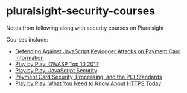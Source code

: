 # pluralsight-security-courses

Notes from following along with security courses on Pluralsight

Courses include:

- [Defending Against JavaScript Keylogger Attacks on Payment Card Information](https://www.pluralsight.com/courses/defending-javascript-keylogger-attacks-pci)
- [Play by Play: OWASP Top 10 2017](https://www.pluralsight.com/courses/play-by-play-owasp-top-ten-2017)
- [Play by Play: JavaScript Security](https://www.pluralsight.com/courses/play-by-play-javascript-security)
- [Payment Card Security, Processing, and the PCI Standards](https://www.pluralsight.com/courses/payment-card-security-processing-pci-standards)
- [Play by Play: What You Need to Know About HTTPS Today](https://app.pluralsight.com/library/courses/play-by-play-https-what-you-need-know-about-today)
